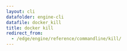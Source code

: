 ```yaml
---
layout: cli
datafolder: engine-cli
datafile: docker_kill
title: docker kill
redirect_from:
  - /edge/engine/reference/commandline/kill/
---
```

<!--
This page is automatically generated from Docker's source code. If you want to
suggest a change to the text that appears here, open a ticket or pull request
in the source repository on GitHub:

https://github.com/docker/cli
-->
